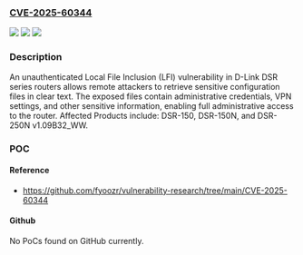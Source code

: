 ### [CVE-2025-60344](https://cve.mitre.org/cgi-bin/cvename.cgi?name=CVE-2025-60344)
![](https://img.shields.io/static/v1?label=Product&message=n%2Fa&color=blue)
![](https://img.shields.io/static/v1?label=Version&message=n%2Fa%20&color=brightgreen)
![](https://img.shields.io/static/v1?label=Vulnerability&message=n%2Fa&color=brightgreen)

### Description

An unauthenticated Local File Inclusion (LFI) vulnerability in D-Link DSR series routers allows remote attackers to retrieve sensitive configuration files in clear text. The exposed files contain administrative credentials, VPN settings, and other sensitive information, enabling full administrative access to the router. Affected Products include: DSR-150, DSR-150N, and DSR-250N v1.09B32_WW.

### POC

#### Reference
- https://github.com/fyoozr/vulnerability-research/tree/main/CVE-2025-60344

#### Github
No PoCs found on GitHub currently.

